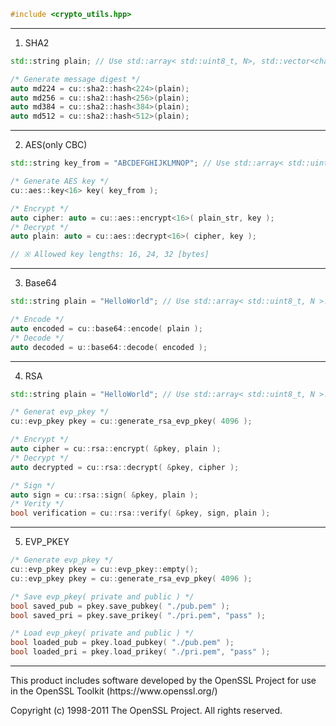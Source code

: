 ```cpp
#include <crypto_utils.hpp>
```

<hr>

1. SHA2
```cpp
std::string plain; // Use std::array< std::uint8_t, N>, std::vector<char> etc...

/* Generate message digest */
auto md224 = cu::sha2::hash<224>(plain);
auto md256 = cu::sha2::hash<256>(plain);
auto md384 = cu::sha2::hash<384>(plain);
auto md512 = cu::sha2::hash<512>(plain);
```

<hr>

2. AES(only CBC)
```cpp
std::string key_from = "ABCDEFGHIJKLMNOP"; // Use std::array< std::uint8_t, N >. std::vector<char> etc...\

/* Generate AES key */
cu::aes::key<16> key( key_from );

/* Encrypt */
auto cipher: auto = cu::aes::encrypt<16>( plain_str, key );
/* Decrypt */
auto plain: auto = cu::aes::decrypt<16>( cipher, key );

// ※ Allowed key lengths: 16, 24, 32 [bytes]
```

<hr>

3. Base64
```cpp
std::string plain = "HelloWorld"; // Use std::array< std::uint8_t, N >. std::vector<char> etc...\

/* Encode */
auto encoded = cu::base64::encode( plain );
/* Decode */
auto decoded = u::base64::decode( encoded );
```

<hr>

4. RSA
```cpp
std::string plain = "HelloWorld"; // Use std::array< std::uint8_t, N >. std::vector<char> etc...\

/* Generat evp_pkey */
cu::evp_pkey pkey = cu::generate_rsa_evp_pkey( 4096 );

/* Encrypt */
auto cipher = cu::rsa::encrypt( &pkey, plain );
/* Decrypt */
auto decrypted = cu::rsa::decrypt( &pkey, cipher );

/* Sign */
auto sign = cu::rsa::sign( &pkey, plain );
/* Verity */
bool verification = cu::rsa::verify( &pkey, sign, plain );
```

<hr>

5. EVP_PKEY
```cpp
/* Generate evp_pkey */
cu::evp_pkey pkey = cu::evp_pkey::empty();
cu::evp_pkey pkey = cu::generate_rsa_evp_pkey( 4096 );

/* Save evp_pkey( private and public ) */
bool saved_pub = pkey.save_pubkey( "./pub.pem" );
bool saved_pri = pkey.save_prikey( "./pri.pem", "pass" );

/* Load evp_pkey( private and public ) */
bool loaded_pub = pkey.load_pubkey( "./pub.pem" );
bool loaded_pri = pkey.load_prikey( "./pri.pem", "pass" );
```

<hr> 

<p>This product includes software developed by the OpenSSL Project for use in the OpenSSL Toolkit (<a>https://www.openssl.org/</a>)</p>
<p>Copyright (c) 1998-2011 The OpenSSL Project. All rights reserved.</p>

